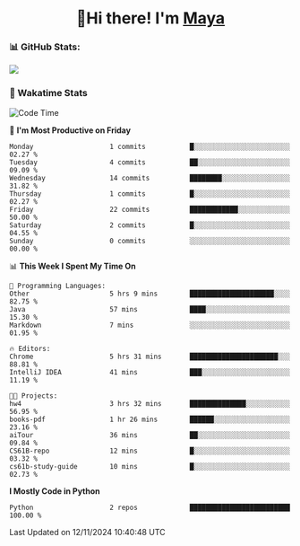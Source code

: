  <h1 align="center">👋Hi there! I'm <a href="https://liumyblog.cn">Maya</a></h1>

### 📊 GitHub Stats:
<p href="https://github.com/anuraghazra/github-readme-stats">
<img align="left" src="https://github-readme-stats.vercel.app/api?username=liumy-lay&show_icons=true&title_color=ffffff&icon_color=ffffff&text_color=ffffff&bg_color=D80835&hide_title=true" />
</p>
<br clear="left"/>

### 🚀 Wakatime Stats
<!--START_SECTION:waka-->
![Code Time](http://img.shields.io/badge/Code%20Time-135%20hrs%204%20mins-blue)

📅 **I'm Most Productive on Friday** 

```text
Monday                   1 commits           █░░░░░░░░░░░░░░░░░░░░░░░░   02.27 % 
Tuesday                  4 commits           ██░░░░░░░░░░░░░░░░░░░░░░░   09.09 % 
Wednesday                14 commits          ████████░░░░░░░░░░░░░░░░░   31.82 % 
Thursday                 1 commits           █░░░░░░░░░░░░░░░░░░░░░░░░   02.27 % 
Friday                   22 commits          ████████████░░░░░░░░░░░░░   50.00 % 
Saturday                 2 commits           █░░░░░░░░░░░░░░░░░░░░░░░░   04.55 % 
Sunday                   0 commits           ░░░░░░░░░░░░░░░░░░░░░░░░░   00.00 % 
```


📊 **This Week I Spent My Time On** 

```text
💬 Programming Languages: 
Other                    5 hrs 9 mins        █████████████████████░░░░   82.75 % 
Java                     57 mins             ████░░░░░░░░░░░░░░░░░░░░░   15.30 % 
Markdown                 7 mins              ░░░░░░░░░░░░░░░░░░░░░░░░░   01.95 % 

🔥 Editors: 
Chrome                   5 hrs 31 mins       ██████████████████████░░░   88.81 % 
IntelliJ IDEA            41 mins             ███░░░░░░░░░░░░░░░░░░░░░░   11.19 % 

🐱‍💻 Projects: 
hw4                      3 hrs 32 mins       ██████████████░░░░░░░░░░░   56.95 % 
books-pdf                1 hr 26 mins        ██████░░░░░░░░░░░░░░░░░░░   23.16 % 
aiTour                   36 mins             ██░░░░░░░░░░░░░░░░░░░░░░░   09.84 % 
CS61B-repo               12 mins             █░░░░░░░░░░░░░░░░░░░░░░░░   03.32 % 
cs61b-study-guide        10 mins             █░░░░░░░░░░░░░░░░░░░░░░░░   02.73 % 
```

**I Mostly Code in Python** 

```text
Python                   2 repos             █████████████████████████   100.00 % 
```




 Last Updated on 12/11/2024 10:40:48 UTC
<!--END_SECTION:waka-->

